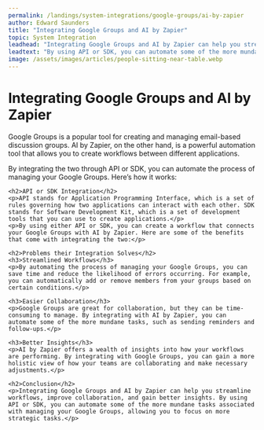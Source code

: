 ```yaml
---
permalink: /landings/system-integrations/google-groups/ai-by-zapier
author: Edward Saunders
title: "Integrating Google Groups and AI by Zapier"
topic: System Integration
leadhead: "Integrating Google Groups and AI by Zapier can help you streamline workflows, improve collaboration, and gain better insights"
leadtext: "By using API or SDK, you can automate some of the more mundane tasks associated with managing your Google Groups, allowing you to focus on more strategic tasks."
image: /assets/images/articles/people-sitting-near-table.webp
---
```

<div class="arttext">	<h1>Integrating Google Groups and AI by Zapier</h1>
	<p>Google Groups is a popular tool for creating and managing email-based discussion groups. AI by Zapier, on the other hand, is a powerful automation tool that allows you to create workflows between different applications.</p>
	<p>By integrating the two through API or SDK, you can automate the process of managing your Google Groups. Here’s how it works:</p>

	<h2>API or SDK Integration</h2>
	<p>API stands for Application Programming Interface, which is a set of rules governing how two applications can interact with each other. SDK stands for Software Development Kit, which is a set of development tools that you can use to create applications.</p>
	<p>By using either API or SDK, you can create a workflow that connects your Google Groups with AI by Zapier. Here are some of the benefits that come with integrating the two:</p>

	<h2>Problems their Integration Solves</h2>
	<h3>Streamlined Workflows</h3>
	<p>By automating the process of managing your Google Groups, you can save time and reduce the likelihood of errors occurring. For example, you can automatically add or remove members from your groups based on certain conditions.</p>

	<h3>Easier Collaboration</h3>
	<p>Google Groups are great for collaboration, but they can be time-consuming to manage. By integrating with AI by Zapier, you can automate some of the more mundane tasks, such as sending reminders and follow-ups.</p>

	<h3>Better Insights</h3>
	<p>AI by Zapier offers a wealth of insights into how your workflows are performing. By integrating with Google Groups, you can gain a more holistic view of how your teams are collaborating and make necessary adjustments.</p>

	<h2>Conclusion</h2>
	<p>Integrating Google Groups and AI by Zapier can help you streamline workflows, improve collaboration, and gain better insights. By using API or SDK, you can automate some of the more mundane tasks associated with managing your Google Groups, allowing you to focus on more strategic tasks.</p>
</div>